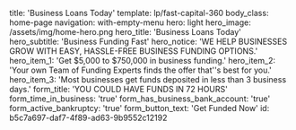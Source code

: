 title: 'Business Loans Today'
template: lp/fast-capital-360
body_class: home-page
navigation: with-empty-menu
hero: light
hero_image: /assets/img/home-hero.png
hero_title: 'Business Loans Today'
hero_subtitle: 'Business Funding Fast'
hero_notice: 'WE HELP BUSINESSES GROW WITH EASY, HASSLE-FREE BUSINESS FUNDING OPTIONS.'
hero_item_1: 'Get $5,000 to $750,000 in business funding.'
hero_item_2: 'Your own Team of Funding Experts finds the offer that''s best for you.'
hero_item_3: 'Most businesses get funds deposited in less than 3 business days.'
form_title: 'YOU COULD HAVE FUNDS IN 72 HOURS'
form_time_in_business: 'true'
form_has_business_bank_account: 'true'
form_active_bankruptcy: 'true'
form_button_text: 'Get Funded Now'
id: b5c7a697-daf7-4f89-ad63-9b9552c12192
